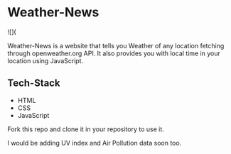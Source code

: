 # Weather-News

![](


Weather-News is a website that tells you Weather of any location fetching through openweather.org API. It also provides you with local time in your location using JavaScript.

## Tech-Stack

- HTML
- CSS
- JavaScript

Fork this repo and clone it in your repository to use it.

I would be adding UV index and Air Pollution data soon too.





